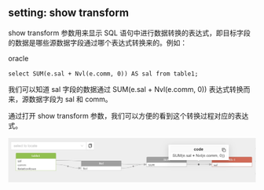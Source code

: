 ## setting: show transform

show transform 参数用来显示 SQL 语句中进行数据转换的表达式，即目标字段的数据是哪些源数据字段通过哪个表达式转换来的。例如：

oracle
```
select SUM(e.sal + Nvl(e.comm, 0)) AS sal from table1;
```
我们可以知道 sal 字段的数据通过 SUM(e.sal + Nvl(e.comm, 0)) 表达式转换而来，源数据字段为 sal 和 comm。

通过打开 show transform 参数，我们可以方便的看到这个转换过程对应的表达式。

![png](../images/setting_transform_01.png)